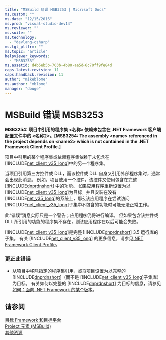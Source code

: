 ```yaml
---
title: "MSBuild 错误 MSB3253 | Microsoft Docs"
ms.custom: ""
ms.date: "12/15/2016"
ms.prod: "visual-studio-dev14"
ms.reviewer: ""
ms.suite: ""
ms.technology: 
  - "devlang-csharp"
ms.tgt_pltfrm: ""
ms.topic: "article"
helpviewer_keywords: 
  - "MSB3253"
ms.assetid: d4b5eb5b-703b-4b80-aa5d-6c70ff9fe84d
caps.latest.revision: 11
caps.handback.revision: 11
author: "mikeblome"
ms.author: "mblome"
manager: "douge"
---
```

# MSBuild 错误 MSB3253
**MSB3254: 项目中引用的程序集 \<名称\> 依赖未包含在 .NET Framework 客户端配置文件中的 \<名称2\>。\[MSB3254: The assembly \<name\> referenced in the project depends on \<name2\> which is not contained in the .NET Framework Client Profile.\]**  
  
 项目中引用的某个程序集或依赖程序集依赖于未包含在 [!INCLUDE[net_client_v35_long](../misc/includes/net_client_v35_long_md.md)]中的另一个程序集。  
  
 当项目引用第三方控件或 DLL，而该控件或 DLL 自身又引用外部程序集时，通常会出现此消息。  例如，项目使用一个控件，该控件又使用包含在完整 [!INCLUDE[dnprdnshort](../Token/dnprdnshort_md.md)] 中的功能。  如果应用程序重新设置为以 [!INCLUDE[net_client_v35_long](../misc/includes/net_client_v35_long_md.md)]为目标，并且安装在没有 [!INCLUDE[net_v35_long](../misc/includes/net_v35_long_md.md)]的系统上，那么该应用程序在尝试访问 [!INCLUDE[net_client_v35_long](../misc/includes/net_client_v35_long_md.md)]子集中不包含的功能时可能无法正常工作。  
  
 此“错误”消息实际只是一个警告；应用程序仍将进行编译。  但如果包含该控件或 DLL 所引用的功能的程序集不存在，则该应用程序在以后可能会失败。  
  
 [!INCLUDE[net_client_v35_long](../misc/includes/net_client_v35_long_md.md)]是完整 [!INCLUDE[dnprdnshort](../Token/dnprdnshort_md.md)] 3.5 运行库的子集。  有关 [!INCLUDE[net_client_v35_long](../misc/includes/net_client_v35_long_md.md)] 的更多信息，请参见[.NET Framework Client Profile](../Topic/.NET%20Framework%20Client%20Profile.md)。  
  
### 更正此错误  
  
-   从项目中移除指定的程序集引用，或将项目设置为以完整的 [!INCLUDE[dnprdnshort](../Token/dnprdnshort_md.md)]（而不是 [!INCLUDE[net_client_v35_long](../misc/includes/net_client_v35_long_md.md)]子集库）为目标。  有关如何以完整的 [!INCLUDE[dnprdnshort](../Token/dnprdnshort_md.md)] 为目标的信息，请参见[如何：面向 .NET Framework 的某个版本](../Topic/How%20to:%20Target%20a%20Version%20of%20the%20.NET%20Framework.md)。  
  
## 请参阅  
 [目标 Framework 和目标平台](../Topic/MSBuild%20Target%20Framework%20and%20Target%20Platform.md)   
 [Project 元素 \(MSBuild\)](../Topic/Project%20Element%20\(MSBuild\).md)   
 [其他资源](../Topic/Additional%20MSBuild%20Resources.md)